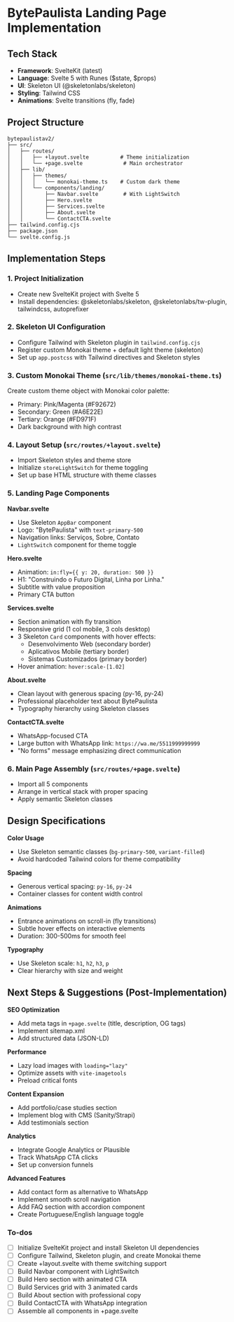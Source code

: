<!-- 75ed5171-4e09-4cbc-8f9f-083e34c81c0e 3041a3b7-02a7-493a-8524-ffc91215b5bb -->
# BytePaulista Landing Page Implementation

## Tech Stack

- **Framework**: SvelteKit (latest)
- **Language**: Svelte 5 with Runes ($state, $props)
- **UI**: Skeleton UI (@skeletonlabs/skeleton)
- **Styling**: Tailwind CSS
- **Animations**: Svelte transitions (fly, fade)

## Project Structure

```
bytepaulistav2/
├── src/
│   ├── routes/
│   │   ├── +layout.svelte          # Theme initialization
│   │   └── +page.svelte             # Main orchestrator
│   ├── lib/
│   │   ├── themes/
│   │   │   └── monokai-theme.ts    # Custom dark theme
│   │   └── components/landing/
│   │       ├── Navbar.svelte        # With LightSwitch
│   │       ├── Hero.svelte
│   │       ├── Services.svelte
│   │       ├── About.svelte
│   │       └── ContactCTA.svelte
├── tailwind.config.cjs
├── package.json
└── svelte.config.js
```

## Implementation Steps

### 1. Project Initialization

- Create new SvelteKit project with Svelte 5
- Install dependencies: @skeletonlabs/skeleton, @skeletonlabs/tw-plugin, tailwindcss, autoprefixer

### 2. Skeleton UI Configuration

- Configure Tailwind with Skeleton plugin in `tailwind.config.cjs`
- Register custom Monokai theme + default light theme (skeleton)
- Set up `app.postcss` with Tailwind directives and Skeleton styles

### 3. Custom Monokai Theme (`src/lib/themes/monokai-theme.ts`)

Create custom theme object with Monokai color palette:

- Primary: Pink/Magenta (#F92672)
- Secondary: Green (#A6E22E)
- Tertiary: Orange (#FD971F)
- Dark background with high contrast

### 4. Layout Setup (`src/routes/+layout.svelte`)

- Import Skeleton styles and theme store
- Initialize `storeLightSwitch` for theme toggling
- Set up base HTML structure with theme classes

### 5. Landing Page Components

**Navbar.svelte**

- Use Skeleton `AppBar` component
- Logo: "BytePaulista" with `text-primary-500`
- Navigation links: Serviços, Sobre, Contato
- `LightSwitch` component for theme toggle

**Hero.svelte**

- Animation: `in:fly={{ y: 20, duration: 500 }}`
- H1: "Construindo o Futuro Digital, Linha por Linha."
- Subtitle with value proposition
- Primary CTA button

**Services.svelte**

- Section animation with fly transition
- Responsive grid (1 col mobile, 3 cols desktop)
- 3 Skeleton `Card` components with hover effects:
  - Desenvolvimento Web (secondary border)
  - Aplicativos Mobile (tertiary border)
  - Sistemas Customizados (primary border)
- Hover animation: `hover:scale-[1.02]`

**About.svelte**

- Clean layout with generous spacing (py-16, py-24)
- Professional placeholder text about BytePaulista
- Typography hierarchy using Skeleton classes

**ContactCTA.svelte**

- WhatsApp-focused CTA
- Large button with WhatsApp link: `https://wa.me/5511999999999`
- "No forms" message emphasizing direct communication

### 6. Main Page Assembly (`src/routes/+page.svelte`)

- Import all 5 components
- Arrange in vertical stack with proper spacing
- Apply semantic Skeleton classes

## Design Specifications

**Color Usage**

- Use Skeleton semantic classes (`bg-primary-500`, `variant-filled`)
- Avoid hardcoded Tailwind colors for theme compatibility

**Spacing**

- Generous vertical spacing: `py-16`, `py-24`
- Container classes for content width control

**Animations**

- Entrance animations on scroll-in (fly transitions)
- Subtle hover effects on interactive elements
- Duration: 300-500ms for smooth feel

**Typography**

- Use Skeleton scale: `h1`, `h2`, `h3`, `p`
- Clear hierarchy with size and weight

## Next Steps & Suggestions (Post-Implementation)

**SEO Optimization**

- Add meta tags in `+page.svelte` (title, description, OG tags)
- Implement sitemap.xml
- Add structured data (JSON-LD)

**Performance**

- Lazy load images with `loading="lazy"`
- Optimize assets with `vite-imagetools`
- Preload critical fonts

**Content Expansion**

- Add portfolio/case studies section
- Implement blog with CMS (Sanity/Strapi)
- Add testimonials section

**Analytics**

- Integrate Google Analytics or Plausible
- Track WhatsApp CTA clicks
- Set up conversion funnels

**Advanced Features**

- Add contact form as alternative to WhatsApp
- Implement smooth scroll navigation
- Add FAQ section with accordion component
- Create Portuguese/English language toggle

### To-dos

- [ ] Initialize SvelteKit project and install Skeleton UI dependencies
- [ ] Configure Tailwind, Skeleton plugin, and create Monokai theme
- [ ] Create +layout.svelte with theme switching support
- [ ] Build Navbar component with LightSwitch
- [ ] Build Hero section with animated CTA
- [ ] Build Services grid with 3 animated cards
- [ ] Build About section with professional copy
- [ ] Build ContactCTA with WhatsApp integration
- [ ] Assemble all components in +page.svelte